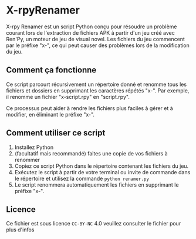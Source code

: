 # X-rpyRenamer

X-rpy Renamer est un script Python conçu pour résoudre un problème courant lors de l'extraction de fichiers APK à partir d'un jeu créé avec Ren'Py, un moteur de jeu de visual novel. Les fichiers du jeu commencent par le préfixe "x-", ce qui peut causer des problèmes lors de la modification du jeu.

## Comment ça fonctionne

Ce script parcourt récursivement un répertoire donné et renomme tous les fichiers et dossiers en supprimant les caractères répétés "x-". Par exemple, il renomme un fichier "x-script.rpy" en "script.rpy". 

Ce processus peut aider à rendre les fichiers plus faciles à gérer et à modifier, en éliminant le préfixe "x-".

## Comment utiliser ce script

1. Installez Python
2. (facultatif mais recommandé) faites une copie de vos fichiers à renommer
3. Copiez ce script Python dans le répertoire contenant les fichiers du jeu.
4. Exécutez le script à partir de votre terminal ou invite de commande dans le répertoire et utilisez la commande `python renamer.py` 
5. Le script renommera automatiquement les fichiers en supprimant le préfixe "x-".

## Licence 

Ce fichier est sous licence `CC-BY-NC` 4.0 veuillez consulter le fichier [](https://github.com/cherifVN/X-rpyRenamer/blob/main/LICENSE.md, "LICENSE.md") pour plus d'infos 
